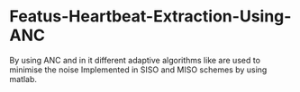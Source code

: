# Featus-Heartbeat-Extraction-Using-ANC
By using ANC and in it  different adaptive algorithms like  are used to minimise the noise 
Implemented in SISO and MISO schemes by using matlab.
